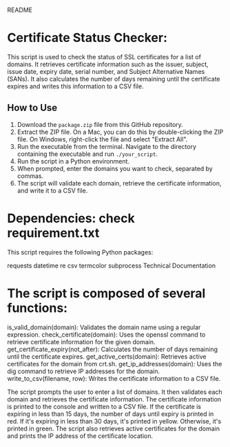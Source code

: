 README
# Certificate Status Checker:
This script is used to check the status of SSL certificates for a list of domains. 
It retrieves certificate information such as the issuer, subject, issue date, expiry date, serial number, and Subject Alternative Names (SANs). 
It also calculates the number of days remaining until the certificate expires and writes this information to a CSV file.

## How to Use

1. Download the `package.zip` file from this GitHub repository.
2. Extract the ZIP file. On a Mac, you can do this by double-clicking the ZIP file. On Windows, right-click the file and select "Extract All".
3. Run the executable from the terminal. Navigate to the directory containing the executable and run `./your_script`.
4. Run the script in a Python environment.
5. When prompted, enter the domains you want to check, separated by commas.
6. The script will validate each domain, retrieve the certificate information, and write it to a CSV file.

# Dependencies: check requirement.txt

This script requires the following Python packages:

requests
datetime
re
csv
termcolor
subprocess
Technical Documentation

# The script is composed of several functions:

is_valid_domain(domain): Validates the domain name using a regular expression.
check_certificate(domain): Uses the openssl command to retrieve certificate information for the given domain.
get_certificate_expiry(not_after): Calculates the number of days remaining until the certificate expires.
get_active_certs(domain): Retrieves active certificates for the domain from crt.sh.
get_ip_addresses(domain): Uses the dig command to retrieve IP addresses for the domain.
write_to_csv(filename, row): Writes the certificate information to a CSV file.

The script prompts the user to enter a list of domains. It then validates each domain and retrieves the certificate information. 
The certificate information is printed to the console and written to a CSV file. If the certificate is expiring in less than 15 days, the number of days until expiry is printed in red. 
If it's expiring in less than 30 days, it's printed in yellow. Otherwise, it's printed in green. 
The script also retrieves active certificates for the domain and prints the IP address of the certificate location.
